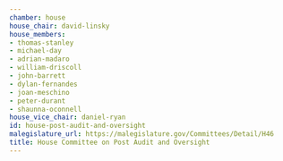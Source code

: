 ```yaml
---
chamber: house
house_chair: david-linsky
house_members:
- thomas-stanley
- michael-day
- adrian-madaro
- william-driscoll
- john-barrett
- dylan-fernandes
- joan-meschino
- peter-durant
- shaunna-oconnell
house_vice_chair: daniel-ryan
id: house-post-audit-and-oversight
malegislature_url: https://malegislature.gov/Committees/Detail/H46
title: House Committee on Post Audit and Oversight
---
```

